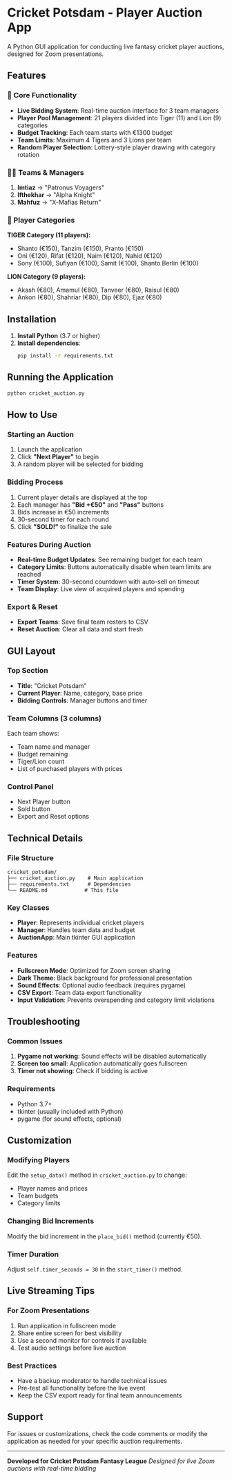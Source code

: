 # Cricket Potsdam - Player Auction App

A Python GUI application for conducting live fantasy cricket player auctions, designed for Zoom presentations.

## Features

### 🎯 Core Functionality
- **Live Bidding System**: Real-time auction interface for 3 team managers
- **Player Pool Management**: 21 players divided into Tiger (11) and Lion (9) categories
- **Budget Tracking**: Each team starts with €1300 budget
- **Team Limits**: Maximum 4 Tigers and 3 Lions per team
- **Random Player Selection**: Lottery-style player drawing with category rotation

### 🧍‍♂️ Teams & Managers
1. **Imtiaz** → "Patronus Voyagers"
2. **Ifthekhar** → "Alpha Knight" 
3. **Mahfuz** → "X-Mafias Return"

### 🏏 Player Categories

**TIGER Category (11 players):**
- Shanto (€150), Tanzim (€150), Pranto (€150)
- Oni (€120), Rifat (€120), Naim (€120), Nahid (€120)
- Sony (€100), Sufiyan (€100), Samit (€100), Shanto Berlin (€100)

**LION Category (9 players):**
- Akash (€80), Amamul (€80), Tanveer (€80), Raisul (€80)
- Ankon (€80), Shahriar (€80), Dip (€80), Ejaz (€80)

## Installation

1. **Install Python** (3.7 or higher)
2. **Install dependencies**:
   ```bash
   pip install -r requirements.txt
   ```

## Running the Application

```bash
python cricket_auction.py
```

## How to Use

### Starting an Auction
1. Launch the application
2. Click **"Next Player"** to begin
3. A random player will be selected for bidding

### Bidding Process
1. Current player details are displayed at the top
2. Each manager has **"Bid +€50"** and **"Pass"** buttons
3. Bids increase in €50 increments
4. 30-second timer for each round
5. Click **"SOLD!"** to finalize the sale

### Features During Auction
- **Real-time Budget Updates**: See remaining budget for each team
- **Category Limits**: Buttons automatically disable when team limits are reached
- **Timer System**: 30-second countdown with auto-sell on timeout
- **Team Display**: Live view of acquired players and spending

### Export & Reset
- **Export Teams**: Save final team rosters to CSV
- **Reset Auction**: Clear all data and start fresh

## GUI Layout

### Top Section
- **Title**: "Cricket Potsdam" 
- **Current Player**: Name, category, base price
- **Bidding Controls**: Manager buttons and timer

### Team Columns (3 columns)
Each team shows:
- Team name and manager
- Budget remaining
- Tiger/Lion count
- List of purchased players with prices

### Control Panel
- Next Player button
- Sold button
- Export and Reset options

## Technical Details

### File Structure
```
cricket_potsdam/
├── cricket_auction.py    # Main application
├── requirements.txt      # Dependencies
└── README.md            # This file
```

### Key Classes
- **Player**: Represents individual cricket players
- **Manager**: Handles team data and budget
- **AuctionApp**: Main tkinter GUI application

### Features
- **Fullscreen Mode**: Optimized for Zoom screen sharing
- **Dark Theme**: Black background for professional presentation
- **Sound Effects**: Optional audio feedback (requires pygame)
- **CSV Export**: Team data export functionality
- **Input Validation**: Prevents overspending and category limit violations

## Troubleshooting

### Common Issues
1. **Pygame not working**: Sound effects will be disabled automatically
2. **Screen too small**: Application automatically goes fullscreen
3. **Timer not showing**: Check if bidding is active

### Requirements
- Python 3.7+
- tkinter (usually included with Python)
- pygame (for sound effects, optional)

## Customization

### Modifying Players
Edit the `setup_data()` method in `cricket_auction.py` to change:
- Player names and prices
- Team budgets
- Category limits

### Changing Bid Increments
Modify the bid increment in the `place_bid()` method (currently €50).

### Timer Duration
Adjust `self.timer_seconds = 30` in the `start_timer()` method.

## Live Streaming Tips

### For Zoom Presentations
1. Run application in fullscreen mode
2. Share entire screen for best visibility
3. Use a second monitor for controls if available
4. Test audio settings before live auction

### Best Practices
- Have a backup moderator to handle technical issues
- Pre-test all functionality before the live event
- Keep the CSV export ready for final team announcements

## Support

For issues or customizations, check the code comments or modify the application as needed for your specific auction requirements.

---

**Developed for Cricket Potsdam Fantasy League**
*Designed for live Zoom auctions with real-time bidding*
